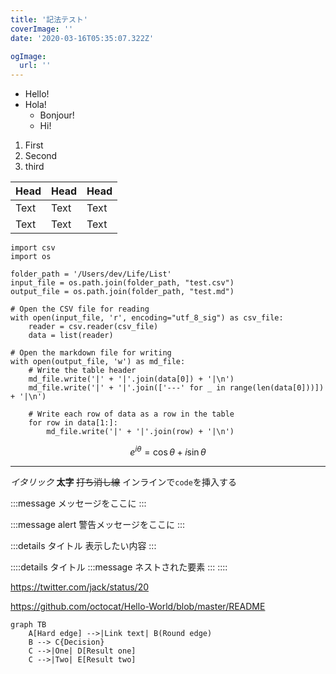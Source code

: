 ```yaml
---
title: '記法テスト'
coverImage: ''
date: '2020-03-16T05:35:07.322Z'

ogImage:
  url: ''
---
```


- Hello!
- Hola!
  - Bonjour!
  * Hi!

1. First
2. Second
1. third

| Head | Head | Head |
| ---- | ---- | ---- |
| Text | Text | Text |
| Text | Text | Text |


```py:csv to md
import csv
import os

folder_path = '/Users/dev/Life/List'
input_file = os.path.join(folder_path, "test.csv")
output_file = os.path.join(folder_path, "test.md")

# Open the CSV file for reading
with open(input_file, 'r', encoding="utf_8_sig") as csv_file:
    reader = csv.reader(csv_file)
    data = list(reader)

# Open the markdown file for writing
with open(output_file, 'w') as md_file:
    # Write the table header
    md_file.write('|' + '|'.join(data[0]) + '|\n')
    md_file.write('|' + '|'.join(['---' for _ in range(len(data[0]))]) + '|\n')

    # Write each row of data as a row in the table
    for row in data[1:]:
        md_file.write('|' + '|'.join(row) + '|\n')

```

$$
e^{i\theta} = \cos\theta + i\sin\theta
$$

-----

*イタリック*
**太字**
~~打ち消し線~~
インラインで`code`を挿入する

<!-- TODO: ◯◯について追記する -->

:::message
メッセージをここに
:::

:::message alert
警告メッセージをここに
:::

:::details タイトル
表示したい内容
:::

::::details タイトル
:::message
ネストされた要素
:::
::::

https://twitter.com/jack/status/20

https://github.com/octocat/Hello-World/blob/master/README

```mermaid
graph TB
    A[Hard edge] -->|Link text| B(Round edge)
    B --> C{Decision}
    C -->|One| D[Result one]
    C -->|Two| E[Result two]
```
